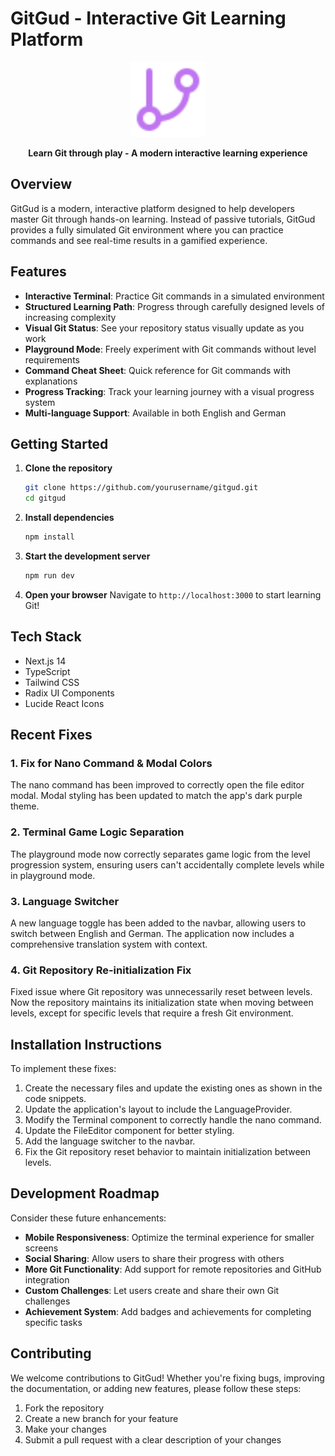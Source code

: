 # GitGud - Interactive Git Learning Platform

<p align="center">
  <img src="./public/gitBranch.svg" alt="GitGud Logo" width="120" height="120" />
</p>

<p align="center">
  <strong>Learn Git through play - A modern interactive learning experience</strong>
</p>

## Overview

GitGud is a modern, interactive platform designed to help developers master Git through hands-on learning. Instead of passive tutorials, GitGud provides a fully simulated Git environment where you can practice commands and see real-time results in a gamified experience.

## Features

- **Interactive Terminal**: Practice Git commands in a simulated environment
- **Structured Learning Path**: Progress through carefully designed levels of increasing complexity
- **Visual Git Status**: See your repository status visually update as you work
- **Playground Mode**: Freely experiment with Git commands without level requirements
- **Command Cheat Sheet**: Quick reference for Git commands with explanations
- **Progress Tracking**: Track your learning journey with a visual progress system
- **Multi-language Support**: Available in both English and German

## Getting Started

1. **Clone the repository**

    ```bash
    git clone https://github.com/yourusername/gitgud.git
    cd gitgud
    ```

2. **Install dependencies**

    ```bash
    npm install
    ```

3. **Start the development server**

    ```bash
    npm run dev
    ```

4. **Open your browser**
   Navigate to `http://localhost:3000` to start learning Git!

## Tech Stack

- Next.js 14
- TypeScript
- Tailwind CSS
- Radix UI Components
- Lucide React Icons

## Recent Fixes

### 1. Fix for Nano Command & Modal Colors

The nano command has been improved to correctly open the file editor modal. Modal styling has been updated to match the app's dark purple theme.

### 2. Terminal Game Logic Separation

The playground mode now correctly separates game logic from the level progression system, ensuring users can't accidentally complete levels while in playground mode.

### 3. Language Switcher

A new language toggle has been added to the navbar, allowing users to switch between English and German. The application now includes a comprehensive translation system with context.

### 4. Git Repository Re-initialization Fix

Fixed issue where Git repository was unnecessarily reset between levels. Now the repository maintains its initialization state when moving between levels, except for specific levels that require a fresh Git environment.

## Installation Instructions

To implement these fixes:

1. Create the necessary files and update the existing ones as shown in the code snippets.
2. Update the application's layout to include the LanguageProvider.
3. Modify the Terminal component to correctly handle the nano command.
4. Update the FileEditor component for better styling.
5. Add the language switcher to the navbar.
6. Fix the Git repository reset behavior to maintain initialization between levels.

## Development Roadmap

Consider these future enhancements:

- **Mobile Responsiveness**: Optimize the terminal experience for smaller screens
- **Social Sharing**: Allow users to share their progress with others
- **More Git Functionality**: Add support for remote repositories and GitHub integration
- **Custom Challenges**: Let users create and share their own Git challenges
- **Achievement System**: Add badges and achievements for completing specific tasks

## Contributing

We welcome contributions to GitGud! Whether you're fixing bugs, improving the documentation, or adding new features, please follow these steps:

1. Fork the repository
2. Create a new branch for your feature
3. Make your changes
4. Submit a pull request with a clear description of your changes
